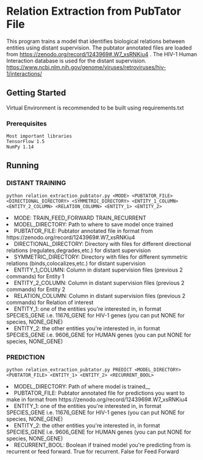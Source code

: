 # Relation Extraction from PubTator File

This program trains a model that identifies biological relations between entities using distant supervision.
The pubtator annotated files are loaded from https://zenodo.org/record/1243969#.W7_xsRNKiu4 . The HIV-1 Human Interaction
database is used for the distant supervision. https://www.ncbi.nlm.nih.gov/genome/viruses/retroviruses/hiv-1/interactions/


## Getting Started

Virtual Environment is recommended to be built using requirements.txt

### Prerequisites


```
Most important libraries
TensorFlow 1.5
NumPy 1.14
```

## Running
### DISTANT TRAINING
```
python relation_extraction_pubtator.py <MODE> <PUBTATOR_FILE> <DIRECTIONAL_DIRECTORY> <SYMMETRIC_DIRECTORY> <ENTITY_1_COLUMN> <ENTITY_2_COLUMN> <RELATION_COLUMN> <ENTITY_1> <ENTITY_2>
```

<li>MODE: TRAIN_FEED_FORWARD TRAIN_RECURRENT</li>
<li>MODEL_DIRECTORY: Path to where to save model once trained</li>
<li>PUBTATOR_FILE: Pubtator annotated file in format from https://zenodo.org/record/1243969#.W7_xsRNKiu4</li>
<li>DIRECTIONAL_DIRECTORY: Directory with files for different directional relations (regulates,degrades,etc.) for distant supervision</li>
<li>SYMMETRIC_DIRECTORY: Directory with files for different symmetric relations (binds,colocalizes,etc.) for distant supervision</li>
<li>ENTITY_1_COLUMN: Column in distant supervision files (previous 2 commands) for Entity 1</li>
<li>ENTITY_2_COLUMN: Column in distant supervision files (previous 2 commands) for Entity 2</li>
<li>RELATION_COLUMN: Column in distant supervision files (previous 2 commands) for Relation of interest</li>
<li>ENTITY_1: one of the entities you're interested in, in format SPECIES_GENE i.e. 11676_GENE for HIV-1 genes (you can put NONE for species, NONE_GENE)</li>
<li>ENTITY_2: the other entities you're interested in, in format SPECIES_GENE i.e. 9606_GENE for HUMAN genes (you can put NONE for species, NONE_GENE)</li>

### PREDICTION

```
python relation_extraction_pubtator.py PREDICT <MODEL_DIRECTORY> <PUBTATOR_FILE> <ENTITY_1> <ENTITY_2> <RECURRENT_BOOL>
```
<li>MODEL_DIRECTORY: Path of where model is trained__
<li>PUBTATOR_FILE: Pubtator annotated file for predictions you want to make in format from https://zenodo.org/record/1243969#.W7_xsRNKiu4</li>
<li>ENTITY_1: one of the entities you're interested in, in format SPECIES_GENE i.e. 11676_GENE for HIV-1 genes (you can put NONE for species, NONE_GENE)</li>
<li>ENTITY_2: the other entities you're interested in, in format SPECIES_GENE i.e. 9606_GENE for HUMAN genes (you can put NONE for species, NONE_GENE)</li>
<li>RECURRENT_BOOL: Boolean if trained model you're predicting from is recurrent or feed forward. True for recurrent. False for Feed Forward</li>

